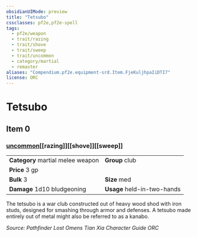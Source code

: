 ```yaml
---
obsidianUIMode: preview
title: "Tetsubo"
cssclasses: pf2e,pf2e-spell
tags:
  - pf2e/weapon
  - trait/razing
  - trait/shove
  - trait/sweep
  - trait/uncommon
  - category/martial
  - remaster
aliases: "Compendium.pf2e.equipment-srd.Item.FjeKuljhpaIiDTI7"
license: ORC
---
```

# Tetsubo
## Item 0
### [uncommon](uncommon "Uncommon Rarity Trait")[[razing]][[shove]][[sweep]]

|  |  |
| -- | -- |
| **Category** martial melee weapon | **Group** club |
| **Price** 3 gp |  |
| **Bulk** 3 | **Size** med |
| **Damage** 1d10 bludgeoning  | **Usage** held-in-two-hands |



The tetsubo is a war club constructed out of heavy wood shod with iron studs, designed for smashing through armor and defenses. A tetsubo made entirely out of metal might also be referred to as a kanabo.

*Source: Pathfinder Lost Omens Tian Xia Character Guide*
*ORC*
